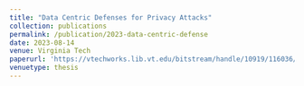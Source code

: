 ```yaml
---
title: "Data Centric Defenses for Privacy Attacks"
collection: publications
permalink: /publication/2023-data-centric-defense
date: 2023-08-14
venue: Virginia Tech
paperurl: 'https://vtechworks.lib.vt.edu/bitstream/handle/10919/116036/Abhyankar_NS_T_2023.pdf?sequence=1'
venuetype: thesis
---
```

<!-- ---
title: "Under the Roof of Rebels: Civilian Targeting After Territorial Takeover in Sierra Leone"
collection: publications
permalink: /publication/2020-civilian-targeting
date: 2020-06-08
venue: 'International Studies Quarterly'
paperurl: '/files/pdf/research/Under the Roof of Rebels.pdf'
link: 'https://doi.org/10.1093/isq/sqaa009'
code: 'https://doi.org/10.7910/DVN/BEKPWV'
citation: 'Oswald, Christian, Melanie Sauter, Sigrid Weber, and Rob Williams.<sup>*</sup> 2020. &quot;Under the Roof of Rebels: Civilian Targeting After Territorial Takeover in Sierra Leone.&quot; <i>International Studies Quarterly</i> 64(2): 295–305. doi:10.1093/isq/sqaa009'
--- -->